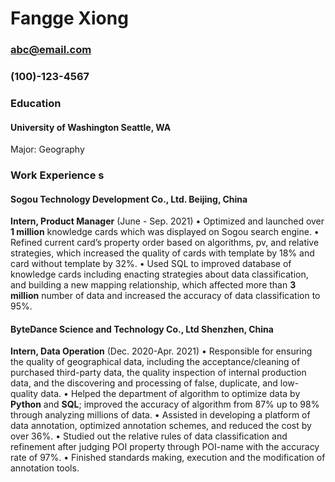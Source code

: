 # Fangge Xiong
### abc@email.com
### (100)-123-4567

### Education
#### University of Washington           Seattle, WA
 Major: Geography

### Work Experience s
#### Sogou Technology Development Co., Ltd.                  Beijing, China    
**Intern, Product Manager**  (June - Sep. 2021)
•	Optimized and launched over **1 million** knowledge cards which was displayed on Sogou search engine.
•	Refined current card’s property order based on algorithms, pv, and relative strategies, which increased the quality of cards with template by 18% and card without template by 32%.
•	Used SQL to improved database of knowledge cards including enacting strategies about data classification, and building a new mapping relationship, which affected more than **3 million** number of data and increased the accuracy of data classification to 95%.


#### ByteDance Science and Technology Co., Ltd               Shenzhen, China    
**Intern, Data Operation**  (Dec. 2020-Apr. 2021)
•	Responsible for ensuring the quality of geographical data, including the acceptance/cleaning of purchased third-party data, the quality inspection of internal production data, and the discovering and processing of false, duplicate, and low-quality data.
•	Helped the department of algorithm to optimize data by **Python** and **SQL**; improved the accuracy of algorithm from 87% up to 98% through analyzing millions of data.
•	Assisted in developing a platform of data annotation, optimized annotation schemes, and reduced the cost by over 36%.
•	Studied out the relative rules of data classification and refinement after judging POI property through POI-name with the accuracy rate of 97%.
•	Finished standards making, execution and the modification of annotation tools.

